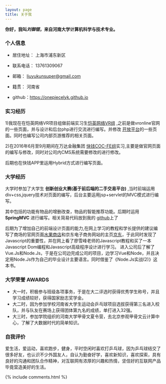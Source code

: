 ```yaml
---
layout: page
title: 关于我 
---
```


**你好，我叫*刘御锟*，来自河南大学计算机科学与技术专业。**

### 个人信息

 - 居住地址： 上海市浦东新区

 - 联系电话： 13761309067

 - 邮箱： liuyukunsuper@gmail.com

 - 籍贯： 河南省

 - github：https://onepiecelyk.github.io


### 实习经历

1)我现在在恺英网络VR项目组做前端实习生[恺英网络VR组](http://www.vronline.com/) ,之前是做vronline官网的一些页面，并与设计和后台php进行交流进行编写。并修改 [开放平台](open.vronline.com)的一些页面。同时也编写公司内部页游推荐的相关页面。

2)在2016年6月至9月期间在万达金融集团 [快钱COC-FE组](https://www.99bill.com/)实习,主要是做官网页面的编写与修改，同时对公司内CMS系统需要修改的进行修改。

后期也在快钱APP里运用Hybrid方式进行编写页面。

### 大学经历

大学时参加了大学生 **创新创业大赛(基于前后端的二手交易平台)** ,当时前端运用div+css,jquery技术对页面的编写，后台主要运用jsp+servlet的MVC模式进行编写。

其中包括的功能有物品的增删改查，物品的智能推荐功能。后期时运用 **SpringMVC** 进行编写。相关简易代码放到我的 [github](https://github.com/onepiecelyk/ebuy)上了

后期为了增加自己的前端设计页面的能力,在网上学习的教程和学长提供的建议编写了商场的官网页面[水果商店](https://github.com/onepiecelyk/FruitWorld)和京东电子商务网站的主页[京东](https://github.com/onepiecelyk/JDHomePage)，于此同时发现了Javascript的重要性，并在网上看了廖雪峰老师的Javascript教程和买了一本Javascript Dom编程和Javascript高级程序设计进行学习。
进入公司后了解了Vue.Js和Node.Js，于是在公司边完成公司的项目，边学习Vue和Node，并且决定用Node.Js作为自己的毕业设计主要语言。同时借鉴了《Node.Js实战(2)》这本书。

### 大学荣誉 AWARDS

 - 大一时，积极参与班级各项事务，于是在大二评选时获得优秀学生称号，并且学习成绩较好，获得国家励志奖学金。
 - 大二时，因为参加学校河南省大学生运动会乒乓球项目选拔获得第三名进入校队，并与队友在赛场上获得团体第九名的成绩，单打进入32强。
 - 大三时，参加学院组织的河南大学甲骨文夏令营，去北京参观甲骨文云计算中心，了解了大数据时代的简单知识。

### 自我评价

爱生活，爱运动，喜欢跑步，健身，平时空闲时喜欢打乒乓球，因为乒乓球结交了很多好友，也认识不少外国友人，自认为勤奋好学，喜欢新知识，喜欢探索，具有良好的沟通和团队合作精神，对互联网有浓厚的兴趣和热情，坚信好的互联网产品毕竟营造美好的生活。



{% include comments.html %}



